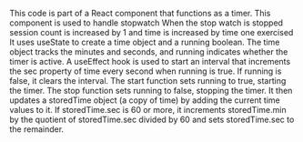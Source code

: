 This code is part of a React component that functions as a timer.
This component is used to handle stopwatch
When the stop watch is stopped session count is increased by 1 and time is increased by time one exercised
It uses useState to create a time object and a running boolean. The time object tracks the minutes and seconds, and running indicates whether the timer is active.
A useEffect hook is used to start an interval that increments the sec property of time every second when running is true. If running is false, it clears the interval.
The start function sets running to true, starting the timer.
The stop function sets running to false, stopping the timer. It then updates a storedTime object (a copy of time) by adding the current time values to it. If storedTime.sec is 60 or more, it increments storedTime.min by the quotient of storedTime.sec divided by 60 and sets storedTime.sec to the remainder.
